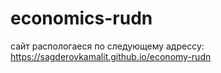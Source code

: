 
# economics-rudn

сайт распологаеся по следующему адрессу:
https://sagderovkamalit.github.io/economy-rudn 
